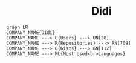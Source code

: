 <h1 align="center">Didi</h1>

```mermaid
graph LR
COMPANY_NAME{Didi}
COMPANY_NAME ---> U{Users} ---> UN[28]
COMPANY_NAME ---> R{Repositories} ---> RN[709]
COMPANY_NAME ---> G{Gists} ---> GN[112]
COMPANY_NAME ---> ML{Most Used<br>Languages}
```

